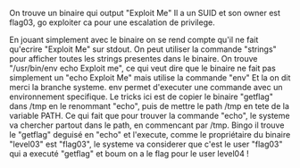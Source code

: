On trouve un binaire qui output "Exploit Me"
Il a un SUID et son owner est flag03, go exploiter ca pour une escalation de privilege.

En jouant simplement avec le binaire on se rend compte qu'il ne fait qu'ecrire "Exploit Me" sur stdout.
On peut utiliser la commande "strings" pour afficher toutes les strings presentes dans le binaire.
On trouve "/usr/bin/env echo Exploit me", ce qui veut dire que le binaire ne fait pas simplement un "echo Exploit Me" mais utilise la commande "env"
Et la on dit merci la branche systeme.
env permet d'executer une commande avec un environnement specifique.
Le tricks ici est de copier le binaire "getflag" dans /tmp en le renommant "echo", puis de mettre le path /tmp en tete de la variable PATH.
Ce qui fait que pour trouver la commande "echo", le systeme va chercher partout dans le path, en commencant par /tmp.
Bingo il trouve le "getflag" deguisé en "echo" et l'execute, comme le propriétaire du binaire "level03" est "flag03", le systeme va considerer que c'est le
user "flag03" qui a executé "getflag" et boum on a le flag pour le user level04 !
